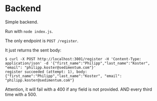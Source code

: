 # Backend

Simple backend.

Run with `node index.js`.

The only endpoint is `POST /register`.

It just returns the sent body:

```
$ curl -X POST http://localhost:3001/register -H 'Content-Type: application/json' -d '{"first_name":"Philipp","last_name":"Koster", "email": "philipp.koster@sedimentum.com"}'
register succeeded (attempt: 1), body: {"first_name":"Philipp","last_name":"Koster", "email": "philipp.koster@sedimentum.com"}
```

Attention, it will fail with a 400 if any field is not provided. AND every third time with a 500.
